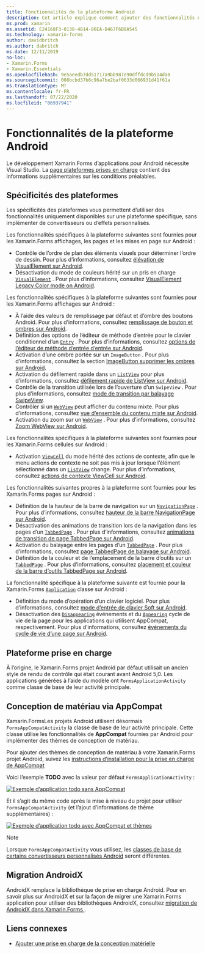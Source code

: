 ```yaml
---
title: Fonctionnalités de la plateforme Android
description: Cet article explique comment ajouter des fonctionnalités Android spécifiques aux Xamarin.Forms applications.
ms.prod: xamarin
ms.assetid: E24168F3-0138-4814-86EA-B467F6B8A545
ms.technology: xamarin-forms
author: davidbritch
ms.author: dabritch
ms.date: 12/11/2019
no-loc:
- Xamarin.Forms
- Xamarin.Essentials
ms.openlocfilehash: 9e5aeedb7dd51717a9bb987e90dffdcd9b514da0
ms.sourcegitcommit: 008bcbd37b6c96a7be2baf0633d066931d41f61a
ms.translationtype: MT
ms.contentlocale: fr-FR
ms.lasthandoff: 07/22/2020
ms.locfileid: "86937941"
---
```

# <a name="android-platform-features"></a>Fonctionnalités de la plateforme Android

Le développement Xamarin.Forms d’applications pour Android nécessite Visual Studio. La [page plateformes prises en charge](~/get-started/supported-platforms.md) contient des informations supplémentaires sur les conditions préalables.

## <a name="platform-specifics"></a>Spécificités des plateformes

Les spécificités des plateformes vous permettent d’utiliser des fonctionnalités uniquement disponibles sur une plateforme spécifique, sans implémenter de convertisseurs ou d’effets personnalisés.

Les fonctionnalités spécifiques à la plateforme suivantes sont fournies pour les Xamarin.Forms affichages, les pages et les mises en page sur Android :

- Contrôle de l’ordre de plan des éléments visuels pour déterminer l’ordre de dessin. Pour plus d’informations, consultez [élévation de VisualElement sur Android](visualelement-elevation.md).
- Désactivation du mode de couleurs hérité sur un pris en charge [`VisualElement`](xref:Xamarin.Forms.VisualElement) . Pour plus d’informations, consultez [VisualElement Legacy Color mode on Android](legacy-color-mode.md).

Les fonctionnalités spécifiques à la plateforme suivantes sont fournies pour les Xamarin.Forms affichages sur Android :

- À l’aide des valeurs de remplissage par défaut et d’ombre des boutons Android. Pour plus d’informations, consultez [remplissage de bouton et ombres sur Android](button-padding-shadow.md).
- Définition des options de l’éditeur de méthode d’entrée pour le clavier conditionnel d’un [`Entry`](xref:Xamarin.Forms.Entry) . Pour plus d’informations, consultez [options de l’éditeur de méthode d’entrée d’entrée sur Android](entry-ime-options.md).
- Activation d’une ombre portée sur un `ImageButton` . Pour plus d’informations, consultez la section [ImageButton supprimer les ombres sur Android](imagebutton-drop-shadow.md).
- Activation du défilement rapide dans un [`ListView`](xref:Xamarin.Forms.ListView) pour plus d’informations, consultez [défilement rapide de ListView sur Android](listview-fast-scrolling.md).
- Contrôle de la transition utilisée lors de l’ouverture d’un `SwipeView` . Pour plus d’informations, consultez [mode de transition par balayage SwipeView](swipeview-swipetransitionmode.md).
- Contrôler si un [`WebView`](xref:Xamarin.Forms.WebView) peut afficher du contenu mixte. Pour plus d’informations, consultez [vue d’ensemble du contenu mixte sur Android](webview-mixed-content.md).
- Activation du zoom sur un [`WebView`](xref:Xamarin.Forms.WebView) . Pour plus d’informations, consultez [Zoom WebView sur Android](webview-zoom-controls.md).

Les fonctionnalités spécifiques à la plateforme suivantes sont fournies pour les Xamarin.Forms cellules sur Android :

- Activation [`ViewCell`](xref:Xamarin.Forms.ViewCell) du mode hérité des actions de contexte, afin que le menu actions de contexte ne soit pas mis à jour lorsque l’élément sélectionné dans un [`ListView`](xref:Xamarin.Forms.ListView) change. Pour plus d’informations, consultez [actions de contexte ViewCell sur Android](viewcell-context-actions.md).

Les fonctionnalités suivantes propres à la plateforme sont fournies pour les Xamarin.Forms pages sur Android :

- Définition de la hauteur de la barre de navigation sur un [`NavigationPage`](xref:Xamarin.Forms.NavigationPage) . Pour plus d’informations, consultez [hauteur de la barre NavigationPage sur Android](navigationpage-bar-height.md).
- Désactivation des animations de transition lors de la navigation dans les pages d’un [`TabbedPage`](xref:Xamarin.Forms.TabbedPage) . Pour plus d’informations, consultez [animations de transition de page TabbedPage sur Android](tabbedpage-transition-animations.md).
- Activation du balayage entre les pages d’un [`TabbedPage`](xref:Xamarin.Forms.TabbedPage) . Pour plus d’informations, consultez [page TabbedPage de balayage sur Android](tabbedpage-page-swiping.md).
- Définition de la couleur et de l’emplacement de la barre d’outils sur un [`TabbedPage`](xref:Xamarin.Forms.TabbedPage) . Pour plus d’informations, consultez [placement et couleur de la barre d’outils TabbedPage sur Android](tabbedpage-toolbar-placement-color.md).

La fonctionnalité spécifique à la plateforme suivante est fournie pour la Xamarin.Forms [`Application`](xref:Xamarin.Forms.Application) classe sur Android :

- Définition du mode d’opération d’un clavier logiciel. Pour plus d’informations, consultez [mode d’entrée de clavier Soft sur Android](soft-keyboard-input-mode.md).
- Désactivation des [`Disappearing`](xref:Xamarin.Forms.Page.Appearing) événements et du [`Appearing`](xref:Xamarin.Forms.Page.Appearing) cycle de vie de la page pour les applications qui utilisent AppCompat, respectivement. Pour plus d’informations, consultez [événements du cycle de vie d’une page sur Android](page-lifecycle-events.md).

## <a name="platform-support"></a>Plateforme prise en charge

À l’origine, le Xamarin.Forms projet Android par défaut utilisait un ancien style de rendu de contrôle qui était courant avant Android 5,0. Les applications générées à l’aide du modèle ont `FormsApplicationActivity` comme classe de base de leur activité principale.

## <a name="material-design-via-appcompat"></a>Conception de matériau via AppCompat

Xamarin.FormsLes projets Android utilisent désormais `FormsAppCompatActivity` la classe de base de leur activité principale. Cette classe utilise les fonctionnalités de **AppCompat** fournies par Android pour implémenter des thèmes de conception de matériau.

Pour ajouter des thèmes de conception de matériau à votre Xamarin.Forms projet Android, suivez les [instructions d’installation pour la prise en charge de AppCompat](appcompat-material-design.md)

Voici l’exemple **TODO** avec la valeur par défaut `FormsApplicationActivity` :

[![Exemple d’application todo sans AppCompat](images/before-appcompat-sml.png)](images/before-appcompat.png#lightbox "Exemple d’application todo sans AppCompat")

Et il s’agit du même code après la mise à niveau du projet pour utiliser `FormsAppCompatActivity` (et l’ajout d’informations de thème supplémentaires) :

[![Exemple d’application todo avec AppCompat et thèmes](images/post-appcompat-sml.png)](images/post-appcompat.png#lightbox "Exemple d’application todo avec AppCompat et thèmes")

> [!NOTE]
> Lorsque `FormsAppCompatActivity` vous utilisez, les [classes de base de certains convertisseurs personnalisés Android](~/xamarin-forms/app-fundamentals/custom-renderer/renderers.md) seront différentes.

## <a name="androidx-migration"></a>Migration AndroidX

AndroidX remplace la bibliothèque de prise en charge Android. Pour en savoir plus sur AndroidX et sur la façon de migrer une Xamarin.Forms application pour utiliser des bibliothèques AndroidX, consultez [migration de AndroidX dans Xamarin.Forms ](~/xamarin-forms/platform/android/androidx-migration.md).

## <a name="related-links"></a>Liens connexes

- [Ajouter une prise en charge de la conception matérielle](appcompat-material-design.md)
